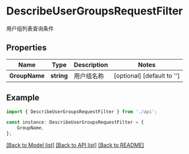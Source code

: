 # DescribeUserGroupsRequestFilter

用户组列表查询条件

## Properties

Name | Type | Description | Notes
------------ | ------------- | ------------- | -------------
**GroupName** | **string** | 用户组名称 | [optional] [default to '']

## Example

```typescript
import { DescribeUserGroupsRequestFilter } from './api';

const instance: DescribeUserGroupsRequestFilter = {
    GroupName,
};
```

[[Back to Model list]](../README.md#documentation-for-models) [[Back to API list]](../README.md#documentation-for-api-endpoints) [[Back to README]](../README.md)
